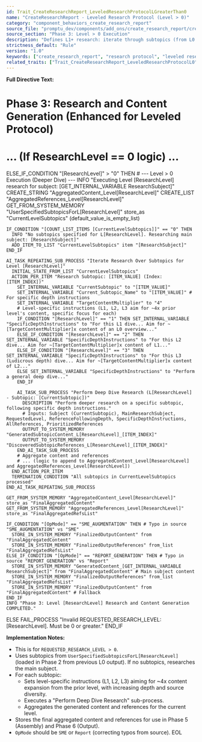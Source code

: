 ```yaml
---
id: Trait_CreateResearchReport_LeveledResearchProtocolLGreaterThan0
name: "CreateResearchReport - Leveled Research Protocol (Level > 0)"
category: "component_behaviors_create_research_report"
source_file: "promptu_dev/components/add_ons/create_research_report/create_research_report.txt"
source_section: "Phase 3: Level > 0 Execution"
description: "Defines L1+ research: iterate through subtopics (from L0 or main subject if none), perform deep dive research for each based on level-specific instructions (L1, L2, L3 aim for ~4x prior level's content), and aggregate content and references."
strictness_default: "Rule"
version: "1.0"
keywords: ["create_research_report", "research protocol", "leveled research", "deep dive", "subtopic research"]
related_traits: ["Trait_CreateResearchReport_LeveledResearchProtocolL0", "Trait_CreateResearchReport_LoadPreviousIterationData"]
---
```

**Full Directive Text:**
# Phase 3: Research and Content Generation (Enhanced for Leveled Protocol)
  # ... (If ResearchLevel == 0 logic) ...
  ELSE_IF_CONDITION "[ResearchLevel]" > "0" THEN
    # --- Level > 0 Execution (Deeper Dive) ---
    INFO "Executing Level [ResearchLevel] research for subject: [GET_INTERNAL_VARIABLE ResearchSubject]"
    CREATE_STRING "AggregatedContent_Level[ResearchLevel]"
    CREATE_LIST "AggregatedReferences_Level[ResearchLevel]"
    GET_FROM_SYSTEM_MEMORY "UserSpecifiedSubtopicsForL[ResearchLevel]" store_as "CurrentLevelSubtopics" (default_value_is_empty_list)

    IF_CONDITION "[COUNT_LIST_ITEMS [CurrentLevelSubtopics]]" == "0" THEN
      INFO "No subtopics specified for L[ResearchLevel]. Researching main subject: [ResearchSubject]"
      ADD_ITEM_TO_LIST "CurrentLevelSubtopics" item "[ResearchSubject]"
    END_IF

    AI_TASK_REPEATING_SUB_PROCESS "Iterate Research Over Subtopics for Level [ResearchLevel]"
      INITIAL_STATE_FROM_LIST "CurrentLevelSubtopics"
      ACTION_PER_ITEM "Research Subtopic: [ITEM_VALUE] (Index: [ITEM_INDEX])"
        SET_INTERNAL_VARIABLE "CurrentSubtopic" to "[ITEM_VALUE]"
        SET_INTERNAL_VARIABLE "Current_Subtopic_Name" to "[ITEM_VALUE]" # For specific depth instructions
        SET_INTERNAL_VARIABLE "TargetContentMultiplier" to "4"
        # Level-specific instructions (L1, L2, L3 aim for ~4x prior level's content, specific focus for each)
        IF_CONDITION "[ResearchLevel]" == "1" THEN SET_INTERNAL_VARIABLE "SpecificDepthInstructions" to "For this L1 dive... Aim for ~[TargetContentMultiplier]x content of an L0 overview..."
        ELSE_IF_CONDITION "[ResearchLevel]" == "2" THEN SET_INTERNAL_VARIABLE "SpecificDepthInstructions" to "For this L2 dive... Aim for ~[TargetContentMultiplier]x content of L1..."
        ELSE_IF_CONDITION "[ResearchLevel]" == "3" THEN SET_INTERNAL_VARIABLE "SpecificDepthInstructions" to "For this L3 (Ludicrous depth) dive... Aim for ~[TargetContentMultiplier]x content of L2..."
        ELSE SET_INTERNAL_VARIABLE "SpecificDepthInstructions" to "Perform a general deep dive..."
        END_IF

        AI_TASK_SUB_PROCESS "Perform Deep Dive Research (L[ResearchLevel] - Subtopic: [CurrentSubtopic])"
          DESCRIPTION "Perform deeper research on a specific subtopic, following specific depth instructions."
          # Inputs: Subject (CurrentSubtopic), MainResearchSubject, RequestedLevel, ReferenceFollowingDepth, SpecificDepthInstructions, AllReferences, PrioritizedReferences
          OUTPUT_TO_SYSTEM_MEMORY "GeneratedSubtopicContent_L[ResearchLevel]_[ITEM_INDEX]"
          OUTPUT_TO_SYSTEM_MEMORY "DiscoveredSubtopicReferences_L[ResearchLevel]_[ITEM_INDEX]"
        END_AI_TASK_SUB_PROCESS
        # Aggregate content and references
        # ... (logic to append to AggregatedContent_Level[ResearchLevel] and AggregatedReferences_Level[ResearchLevel])
      END_ACTION_PER_ITEM
      TERMINATION_CONDITION "All subtopics in CurrentLevelSubtopics processed"
    END_AI_TASK_REPEATING_SUB_PROCESS

    GET_FROM_SYSTEM_MEMORY "AggregatedContent_Level[ResearchLevel]" store_as "FinalAggregatedContent"
    GET_FROM_SYSTEM_MEMORY "AggregatedReferences_Level[ResearchLevel]" store_as "FinalAggregatedRefsList"

    IF_CONDITION "[OpMode]" == "SME_AUGMENTATION" THEN # Typo in source "SME_AUGMENTATION" vs "SME"
      STORE_IN_SYSTEM_MEMORY "FinalizedOutputContent" from "FinalAggregatedContent"
      STORE_IN_SYSTEM_MEMORY "FinalizedOutputReferences" from_list "FinalAggregatedRefsList"
    ELSE_IF_CONDITION "[OpMode]" == "REPORT_GENERATION" THEN # Typo in source "REPORT_GENERATION" vs "Report"
      STORE_IN_SYSTEM_MEMORY "GeneratedContent_[GET_INTERNAL_VARIABLE ResearchSubject]" from "FinalAggregatedContent" # Main subject content
      STORE_IN_SYSTEM_MEMORY "FinalizedOutputReferences" from_list "FinalAggregatedRefsList"
      STORE_IN_SYSTEM_MEMORY "FinalizedOutputContent" from "FinalAggregatedContent" # Fallback
    END_IF
    INFO "Phase 3: Level [ResearchLevel] Research and Content Generation COMPLETED."
  ELSE
    FAIL_PROCESS "Invalid REQUESTED_RESEARCH_LEVEL: [ResearchLevel]. Must be 0 or greater."
  END_IF

**Implementation Notes:**
- This is for `REQUESTED_RESEARCH_LEVEL > 0`.
- Uses subtopics from `UserSpecifiedSubtopicsForL[ResearchLevel]` (loaded in Phase 2 from previous L0 output). If no subtopics, researches the main subject.
- For each subtopic:
    - Sets level-specific instructions (L1, L2, L3) aiming for ~4x content expansion from the prior level, with increasing depth and source diversity.
    - Executes a "Perform Deep Dive Research" sub-process.
    - Aggregates the generated content and references for the current level.
- Stores the final aggregated content and references for use in Phase 5 (Assembly) and Phase 6 (Output).
- `OpMode` should be `SME` or `Report` (correcting typos from source).
EOL
